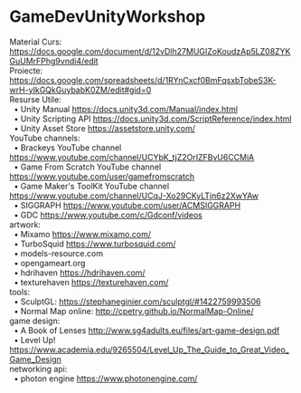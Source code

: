 # GameDevUnityWorkshop
Material Curs: <br/>
https://docs.google.com/document/d/12vDlh27MUGIZoKoudzAp5LZ08ZYKGuUMrFPhg9vndi4/edit <br/>
Proiecte: <br/>
https://docs.google.com/spreadsheets/d/1RYnCxcf0BmFqsxbTobeS3K-wrH-yIkGQkGuybabK0ZM/edit#gid=0 <br/>
Resurse Utile: <br/>
  &nbsp;&nbsp;• Unity Manual https://docs.unity3d.com/Manual/index.html <br/>
  &nbsp;&nbsp;• Unity Scripting API https://docs.unity3d.com/ScriptReference/index.html <br/>
  &nbsp;&nbsp;• Unity Asset Store https://assetstore.unity.com/ <br/>
 YouTube channels: <br/>
  &nbsp;&nbsp;• Brackeys YouTube channel https://www.youtube.com/channel/UCYbK_tjZ2OrIZFBvU6CCMiA <br/>
  &nbsp;&nbsp;• Game From Scratch YouTube channel https://www.youtube.com/user/gamefromscratch <br/>
  &nbsp;&nbsp;• Game Maker's ToolKit YouTube channel https://www.youtube.com/channel/UCqJ-Xo29CKyLTjn6z2XwYAw <br/>
  &nbsp;&nbsp;• SIGGRAPH https://www.youtube.com/user/ACMSIGGRAPH <br/>
  &nbsp;&nbsp;• GDC https://www.youtube.com/c/Gdconf/videos <br/>
artwork: <br/>
  &nbsp;&nbsp;• Mixamo https://www.mixamo.com/ <br/>
  &nbsp;&nbsp;• TurboSquid https://www.turbosquid.com/ <br/>
  &nbsp;&nbsp;• models-resource.com <br/>
  &nbsp;&nbsp;• opengameart.org <br/>
  &nbsp;&nbsp;• hdrihaven https://hdrihaven.com/ <br/>
  &nbsp;&nbsp;• texturehaven https://texturehaven.com/ <br/>
tools: <br/>
  &nbsp;&nbsp;• SculptGL: https://stephaneginier.com/sculptgl/#1422759993506 <br/>
  &nbsp;&nbsp;• Normal Map online: http://cpetry.github.io/NormalMap-Online/ <br/>
game design: <br/>
  &nbsp;&nbsp;• A Book of Lenses http://www.sg4adults.eu/files/art-game-design.pdf <br/>
  &nbsp;&nbsp;• Level Up! https://www.academia.edu/9265504/Level_Up_The_Guide_to_Great_Video_Game_Design <br/>
networking api: <br/>
  &nbsp;&nbsp;• photon engine https://www.photonengine.com/ <br/>
